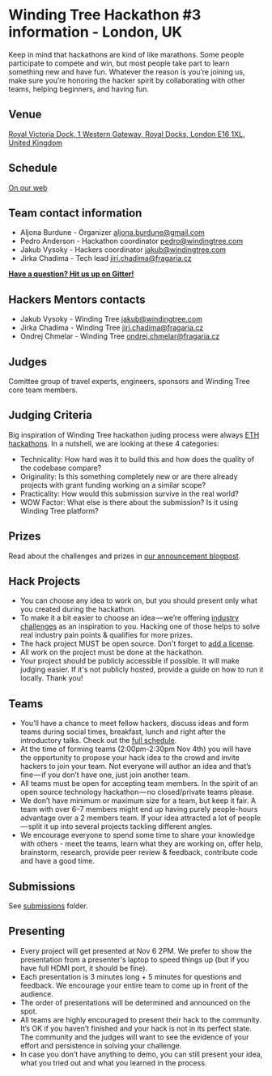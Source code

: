 # Winding Tree Hackathon #3 information - London, UK

Keep in mind that hackathons are kind of like marathons. Some people participate to compete and win, but most people take part to learn something new and have fun. Whatever the reason is you’re joining us, make sure you’re honoring the hacker spirit by collaborating with other teams, helping beginners, and having fun.

## Venue

[Royal Victoria Dock, 1 Western Gateway, Royal Docks, London E16 1XL, United Kingdom](https://www.google.co.uk/maps/place/ExCeL+London/@51.5084601,0.0276573,17z/data=!3m1!4b1!4m5!3m4!1s0x47d8a80ce609e50d:0xa0de5f705d7aec7!8m2!3d51.5084601!4d0.029846)

## Schedule

[On our web](https://windingtree.com/hacktravelprogram)

## Team contact information

- Aljona Burdune - Organizer <aljona.burdune@gmail.com>
- Pedro Anderson - Hackathon coordinator <pedro@windingtree.com>
- Jakub Vysoky - Hackers coordinator <jakub@windingtree.com>
- Jirka Chadima - Tech lead <jiri.chadima@fragaria.cz>

[**Have a question? Hit us up on Gitter!**](https://gitter.im/windingtree/hacktravel-london)

## Hackers Mentors contacts

- Jakub Vysoky - Winding Tree <jakub@windingtree.com>
- Jirka Chadima - Winding Tree <jiri.chadima@fragaria.cz>
- Ondrej Chmelar - Winding Tree <ondrej.chmelar@fragaria.cz>

## Judges

Comittee group of travel experts, engineers, sponsors and Winding Tree core team members.

## Judging Criteria

Big inspiration of Winding Tree hackathon juding process were always
[ETH hackathons](https://medium.com/ethberlin/open-sourcing-our-judging-process-75b77f6ba459).
In a nutshell, we are looking at these 4 categories:

* Technicality: How hard was it to build this and how does the quality of the codebase compare?
* Originality: Is this something completely new or are there already projects with grant funding working on a similar scope?
* Practicality: How would this submission survive in the real world?
* WOW Factor: What else is there about the submission? Is it using Winding Tree platform?

## Prizes

Read about the challenges and prizes in [our announcement blogpost](https://blog.windingtree.com/announcing-official-hacktravel-london-2019-hackathon-challenges-9f83a8e70444).

## Hack Projects

- You can choose any idea to work on, but you should present only what you created during the hackathon.
- To make it a bit easier to choose an idea — we’re offering [industry challenges](https://github.com/windingtree/wt-hackathon/issues) as an inspiration to you. Hacking one of those helps to solve real industry pain points & qualifies for more prizes.
- The hack project MUST be open source. Don't forget to [add a license](https://choosealicense.com/).
- All work on the project must be done at the hackathon.
- Your project should be publicly accessible if possible. It will make judging easier. If it's not publicly hosted, provide a guide on how to run it locally. Thank you!

## Teams

- You’ll have a chance to meet fellow hackers, discuss ideas and form teams during social times, breakfast, lunch and right after the introductory talks. Check out the [full schedule](https://windingtree.com/hacktravelprogram).
- At the time of forming teams (2:00pm-2:30pm Nov 4th) you will have the opportunity to propose your hack idea to the crowd and invite hackers to join your team. Not everyone will author an idea and that’s fine — if you don’t have one, just join another team.
- All teams must be open for accepting team members. In the spirit of an open source technology hackathon — no closed/private teams please.
- We don’t have minimum or maximum size for a team, but keep it fair. A team with over 6–7 members might end up having purely people-hours advantage over a 2 members team. If your idea attracted a lot of people — split it up into several projects tackling different angles.
- We encourage everyone to spend some time to share your knowledge with others - meet the teams, learn what they are working on, offer help, brainstorm, research, provide peer review & feedback, contribute code and have a good time.

## Submissions

See [submissions](https://github.com/windingtree/wt-hackathon/tree/master/submissions) folder.

## Presenting

- Every project will get presented at Nov 6 2PM. We prefer to show the presentation from a presenter's laptop to speed things up (but if you have full HDMI port, it should be fine).
- Each presentation is 3 minutes long + 5 minutes for questions and feedback. We encourage your entire team to come up in front of the audience.
- The order of presentations will be determined and announced on the spot.
- All teams are highly encouraged to present their hack to the community. It’s OK if you haven’t finished and your hack is not in its perfect state. The community and the judges will want to see the evidence of your effort and persistence in solving your challenge.
- In case you don’t have anything to demo, you can still present your idea, what you tried out and what you learned in the process.
